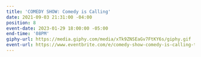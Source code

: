 ```yaml
---
title: 'COMEDY SHOW: Comedy is Calling'
date: 2021-09-03 21:31:00 -04:00
position: 8
event-date: 2023-01-29 18:00:00 -05:00
end-time: '08PM'
giphy-url: https://media.giphy.com/media/xTk9ZNSEaGv7FtKY6s/giphy.gif
event-url: https://www.eventbrite.com/e/comedy-show-comedy-is-calling-tickets-495657764717
---
```


